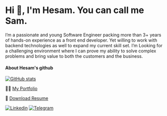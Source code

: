 # Hi 👋, I'm **Hesam**. You can call me **Sam**.

I’m a passionate and young Software Engineer packing more than 3+ years of hands-on experience as a front end developer. Yet willing to work with backend technologies as well to expand my current skill set. I’m Looking for a challenging environment where I can prove my ability to solve complex problems and bring value to both the customers and the business.

#### About Hesam's github
[![GitHub stats](https://github-readme-stats.vercel.app/api?username=hesamzandian)](https://github.com/hesamzandian/github-readme-stats)

👨‍💻 [My Portfolio](https://hesamzandian.dev)

📄 [Download Resume](https://drive.google.com/file/d/16uzJHH6B-AJcwGBukONPNy9WwPCLY1cv/view)

[![Linkedin](https://img.shields.io/badge/-LinkedIn-076678?style=flat&logo=Linkedin&logoColor=fbf1c7)](https://www.linkedin.com/in/hesam-zandian-98155a120/)
[![Telegram](https://img.shields.io/badge/-Telegram-076678?style=flat&logo=telegram&logoColor=fbf1c7)](https://telegram.me/hesam_zn/)
